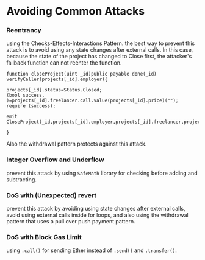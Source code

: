 # Avoiding Common Attacks

### Reentrancy
using the Checks-Effects-Interactions Pattern. the best way to prevent this attack is to avoid using any state changes after external calls. In this case, because the state of the project has changed to Close first, the attacker's fallback function can not reenter the function.
```
function closeProject(uint _id)public payable done(_id) verifyCaller(projects[_id].employer){

projects[_id].status=Status.Closed;
(bool success, )=projects[_id].freelancer.call.value(projects[_id].price)("");
require (success);
 
emit CloseProject(_id,projects[_id].employer,projects[_id].freelancer,projects[_id].price);

}
```
Also the withdrawal pattern protects against this attack.

### Integer Overflow and Underflow
prevent this attack by using `SafeMath` library for checking before adding and subtracting.

### DoS with (Unexpected) revert
prevent this attack by avoiding using state changes after external calls, avoid using external calls inside for loops, and also using the withdrawal pattern that uses a pull over push payment pattern.

### DoS with Block Gas Limit
using `.call()` for sending Ether instead of `.send()` and `.transfer()`. 
